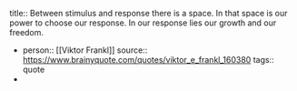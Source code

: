 title:: Between stimulus and response there is a space. In that space is our power to choose our response. In our response lies our growth and our freedom.
- person:: [[Viktor Frankl]] 
  source:: https://www.brainyquote.com/quotes/viktor_e_frankl_160380
  tags:: quote
-